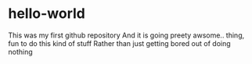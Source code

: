 # hello-world
This was my first github repository
And it is going preety awsome.. thing, fun to do this kind of stuff
Rather than just getting bored out of doing nothing
